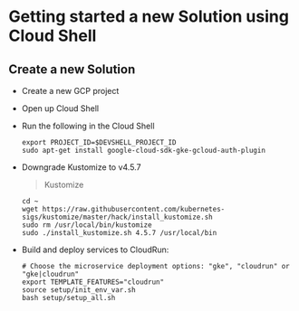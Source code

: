 # Getting started a new Solution using Cloud Shell

## Create a new Solution

- Create a new GCP project
- Open up Cloud Shell
- Run the following in the Cloud Shell
  ```
  export PROJECT_ID=$DEVSHELL_PROJECT_ID
  sudo apt-get install google-cloud-sdk-gke-gcloud-auth-plugin
  ```

- Downgrade Kustomize to v4.5.7
  > Kustomize
  ```
  cd ~
  wget https://raw.githubusercontent.com/kubernetes-sigs/kustomize/master/hack/install_kustomize.sh
  sudo rm /usr/local/bin/kustomize
  sudo ./install_kustomize.sh 4.5.7 /usr/local/bin
  ```

- Build and deploy services to CloudRun:
  ```
  # Choose the microservice deployment options: "gke", "cloudrun" or "gke|cloudrun"
  export TEMPLATE_FEATURES="cloudrun"
  source setup/init_env_var.sh
  bash setup/setup_all.sh
  ```
